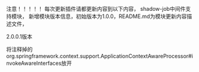 注意！！！！！
每次更新插件请都更新内容到以下内容，
shadow-job中间件支持模块，
新增模块版本信息，初始版本为1.0.0，README.md为模块更新内容描述文件，

2.0.0.1版本

将注释掉的org.springframework.context.support.ApplicationContextAwareProcessor#invokeAwareInterfaces放开